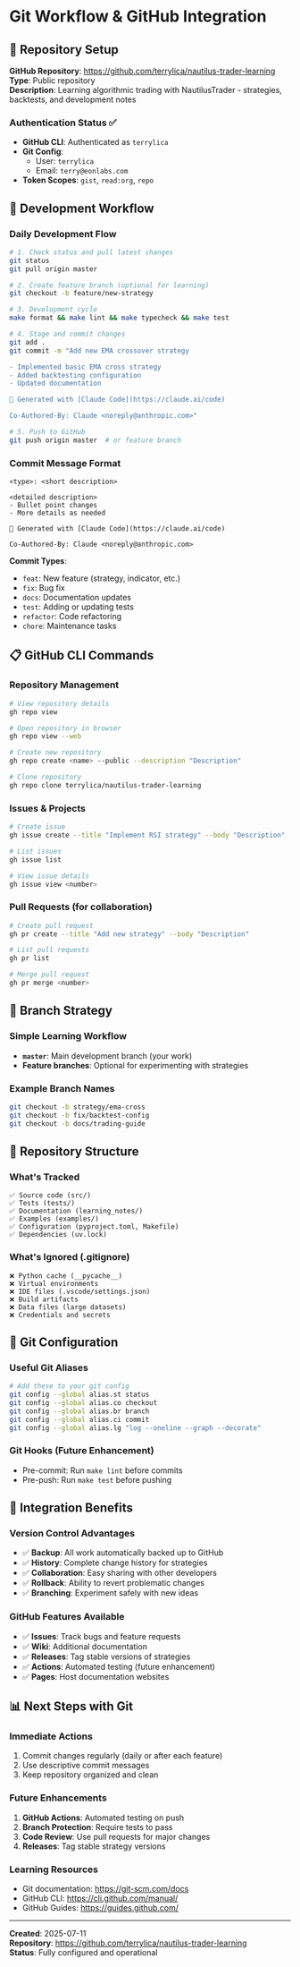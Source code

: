 # Git Workflow & GitHub Integration

## 🎯 Repository Setup

**GitHub Repository**: https://github.com/terrylica/nautilus-trader-learning  
**Type**: Public repository  
**Description**: Learning algorithmic trading with NautilusTrader - strategies, backtests, and development notes

### Authentication Status ✅
- **GitHub CLI**: Authenticated as `terrylica`
- **Git Config**: 
  - User: `terrylica`
  - Email: `terry@eonlabs.com`
- **Token Scopes**: `gist`, `read:org`, `repo`

## 🔄 Development Workflow

### Daily Development Flow
```bash
# 1. Check status and pull latest changes
git status
git pull origin master

# 2. Create feature branch (optional for learning)
git checkout -b feature/new-strategy

# 3. Development cycle
make format && make lint && make typecheck && make test

# 4. Stage and commit changes
git add .
git commit -m "Add new EMA crossover strategy

- Implemented basic EMA cross strategy
- Added backtesting configuration
- Updated documentation

🤖 Generated with [Claude Code](https://claude.ai/code)

Co-Authored-By: Claude <noreply@anthropic.com>"

# 5. Push to GitHub
git push origin master  # or feature branch
```

### Commit Message Format
```
<type>: <short description>

<detailed description>
- Bullet point changes
- More details as needed

🤖 Generated with [Claude Code](https://claude.ai/code)

Co-Authored-By: Claude <noreply@anthropic.com>
```

**Commit Types**:
- `feat`: New feature (strategy, indicator, etc.)
- `fix`: Bug fix
- `docs`: Documentation updates
- `test`: Adding or updating tests
- `refactor`: Code refactoring
- `chore`: Maintenance tasks

## 📋 GitHub CLI Commands

### Repository Management
```bash
# View repository details
gh repo view

# Open repository in browser
gh repo view --web

# Create new repository
gh repo create <name> --public --description "Description"

# Clone repository
gh repo clone terrylica/nautilus-trader-learning
```

### Issues & Projects
```bash
# Create issue
gh issue create --title "Implement RSI strategy" --body "Description"

# List issues
gh issue list

# View issue details
gh issue view <number>
```

### Pull Requests (for collaboration)
```bash
# Create pull request
gh pr create --title "Add new strategy" --body "Description"

# List pull requests
gh pr list

# Merge pull request
gh pr merge <number>
```

## 🌿 Branch Strategy

### Simple Learning Workflow
- **`master`**: Main development branch (your work)
- **Feature branches**: Optional for experimenting with strategies

### Example Branch Names
```bash
git checkout -b strategy/ema-cross
git checkout -b fix/backtest-config
git checkout -b docs/trading-guide
```

## 📁 Repository Structure

### What's Tracked
```
✅ Source code (src/)
✅ Tests (tests/)
✅ Documentation (learning_notes/)
✅ Examples (examples/)
✅ Configuration (pyproject.toml, Makefile)
✅ Dependencies (uv.lock)
```

### What's Ignored (.gitignore)
```
❌ Python cache (__pycache__)
❌ Virtual environments
❌ IDE files (.vscode/settings.json)
❌ Build artifacts
❌ Data files (large datasets)
❌ Credentials and secrets
```

## 🔧 Git Configuration

### Useful Git Aliases
```bash
# Add these to your git config
git config --global alias.st status
git config --global alias.co checkout
git config --global alias.br branch
git config --global alias.ci commit
git config --global alias.lg "log --oneline --graph --decorate"
```

### Git Hooks (Future Enhancement)
- Pre-commit: Run `make lint` before commits
- Pre-push: Run `make test` before pushing

## 🚀 Integration Benefits

### Version Control Advantages
- ✅ **Backup**: All work automatically backed up to GitHub
- ✅ **History**: Complete change history for strategies
- ✅ **Collaboration**: Easy sharing with other developers
- ✅ **Rollback**: Ability to revert problematic changes
- ✅ **Branching**: Experiment safely with new ideas

### GitHub Features Available
- ✅ **Issues**: Track bugs and feature requests
- ✅ **Wiki**: Additional documentation
- ✅ **Releases**: Tag stable versions of strategies
- ✅ **Actions**: Automated testing (future enhancement)
- ✅ **Pages**: Host documentation websites

## 📊 Next Steps with Git

### Immediate Actions
1. Commit changes regularly (daily or after each feature)
2. Use descriptive commit messages
3. Keep repository organized and clean

### Future Enhancements
1. **GitHub Actions**: Automated testing on push
2. **Branch Protection**: Require tests to pass
3. **Code Review**: Use pull requests for major changes
4. **Releases**: Tag stable strategy versions

### Learning Resources
- Git documentation: https://git-scm.com/docs
- GitHub CLI: https://cli.github.com/manual/
- GitHub Guides: https://guides.github.com/

---

**Created**: 2025-07-11  
**Repository**: https://github.com/terrylica/nautilus-trader-learning  
**Status**: Fully configured and operational